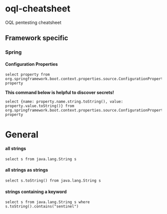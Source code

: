 # oql-cheatsheet
OQL pentesting cheatsheet

## Framework specific

### Spring

#### Configuration Properties

```oql
select property from org.springframework.boot.context.properties.source.ConfigurationProperty property
```

**This command below is helpful to discover secrets!**
```oql
select {name: property.name.string.toString(), value: property.value.toString()} from org.springframework.boot.context.properties.source.ConfigurationProperty property
```

# General

#### all strings
```oql
select s from java.lang.String s
```

#### all strings as strings
```oql
select s.toString() from java.lang.String s
```


#### strings containing a keyword

```oql
select s from java.lang.String s where s.toString().contains("sentinel")
```



